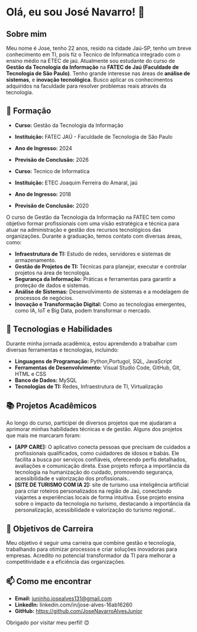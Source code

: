 # Olá, eu sou José Navarro! 👋

## Sobre mim

Meu nome é Jose, tenho 22 anos, resido na cidade Jaú-SP, tenho um breve conhecimento em TI, pois fiz o Tecnico de Informatica integrado com o ensino médio na ETEC de jaú.
Atualmente sou estudante do curso de **Gestão da Tecnologia da Informação** na **FATEC de Jaú (Faculdade de Tecnologia de São Paulo)**. Tenho grande interesse nas áreas de **análise de sistemas**, e **inovação tecnológica**. Busco aplicar os conhecimentos adquiridos na faculdade para resolver problemas reais através da tecnologia.

## 💼 Formação

- **Curso:** Gestão da Tecnologia da Informação
- **Instituição:** FATEC JAÚ - Faculdade de Tecnologia de São Paulo
- **Ano de Ingresso:** 2024
- **Previsão de Conclusão:** 2026

 - **Curso:** Tecnico de Informatica
- **Instituição:** ETEC Joaquim Ferreira do Amaral, jaú 
- **Ano de Ingresso:** 2018
- **Previsão de Conclusão:** 2020

O curso de Gestão da Tecnologia da Informação na FATEC tem como objetivo formar profissionais com uma visão estratégica e técnica para atuar na administração e gestão dos recursos tecnológicos das organizações. Durante a graduação, temos contato com diversas áreas, como:

- **Infraestrutura de TI:** Estudo de redes, servidores e sistemas de armazenamento.
- **Gestão de Projetos de TI:** Técnicas para planejar, executar e controlar projetos na área de tecnologia.
- **Segurança da Informação:** Práticas e ferramentas para garantir a proteção de dados e sistemas.
- **Análise de Sistemas:** Desenvolvimento de sistemas e a modelagem de processos de negócios.
- **Inovação e Transformação Digital:** Como as tecnologias emergentes, como IA, IoT e Big Data, podem transformar o mercado.

## 🚀 Tecnologias e Habilidades

Durante minha jornada acadêmica, estou aprendendo a trabalhar com diversas ferramentas e tecnologias, incluindo:

- **Linguagens de Programação:** Python,Portugol, SQL, JavaScript
- **Ferramentas de Desenvolvimento:** Visual Studio Code, GitHub, Git, HTML e CSS
- **Banco de Dados:** MySQL
- **Tecnologias de TI:** Redes, Infraestrutura de TI, Virtualização

## 📚 Projetos Acadêmicos

Ao longo do curso, participei de diversos projetos que me ajudaram a aprimorar minhas habilidades técnicas e de gestão. Alguns dos projetos que mais me marcaram foram:

- **[APP CARE]:** O aplicativo conecta pessoas que precisam de cuidados a profissionais qualificados, como cuidadores de idosos e babás. Ele facilita a busca por serviços confiáveis, oferecendo perfis detalhados, avaliações e comunicação direta. Esse projeto reforça a importância da tecnologia na humanização do cuidado, promovendo segurança, acessibilidade e valorização dos profissionais..
- **[SITE DE TURISMO COM IA 2]:** site de turismo usa inteligência artificial para criar roteiros personalizados na região de Jaú, conectando viajantes a experiências locais de forma intuitiva. Esse projeto ensina sobre o impacto da tecnologia no turismo, destacando a importância da personalização, acessibilidade e valorização do turismo regional..

## 🌱 Objetivos de Carreira

Meu objetivo é seguir uma carreira que combine gestão e tecnologia, trabalhando para otimizar processos e criar soluções inovadoras para empresas. Acredito no potencial transformador da TI para melhorar a competitividade e a eficiência das organizações.

## 📫 Como me encontrar

- **Email:** juninho.josealves131@gmail.com
- **LinkedIn:** linkedin.com/in/jose-alves-16ab16260
- **GitHub:** https://github.com/JoseNavarroAlvesJunior

Obrigado por visitar meu perfil! 😊
